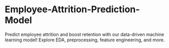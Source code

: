 # Employee-Attrition-Prediction-Model
Predict employee attrition and boost retention with our data-driven machine learning model! Explore EDA, preprocessing, feature engineering, and more.
